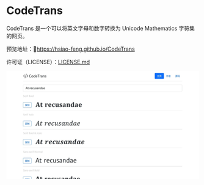 # CodeTrans

CodeTrans 是一个可以将英文字母和数字转换为 Unicode Mathematics 字符集的网页。

预览地址：🔗https://hsiao-feng.github.io/CodeTrans

许可证（LICENSE）：[LICENSE.md](LICENSE.md)

![网页预览](demo.jpg)